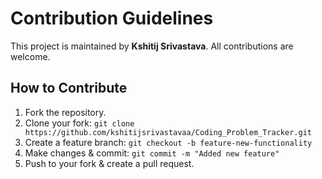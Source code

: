 # Contribution Guidelines

This project is maintained by **Kshitij Srivastava**. All contributions are welcome.

## How to Contribute
1. Fork the repository.
2. Clone your fork: `git clone https://github.com/kshitijsrivastavaa/Coding_Problem_Tracker.git`
4. Create a feature branch: `git checkout -b feature-new-functionality`
5. Make changes & commit: `git commit -m "Added new feature"`
6. Push to your fork & create a pull request.
